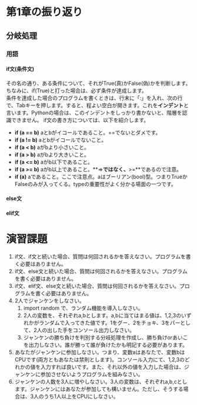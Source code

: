 # 第1章の振り返り

## 分岐処理
### 用語
#### if文(条件文)
その名の通り、ある条件について、それがTrue(真)かFalse(偽)かを判断します。ちなみに、if(True)と打った場合は、必ず条件が達成します。  
条件を達成した場合のプログラムを書くときは、行末に「:」を入れ、次の行で、Tabキーを押します。すると、程よい空白が開きます。これを**インデント**と言います。Pythonの場合は、このインデントをしっかり書かないと、階層を認識できません。
if文の書き方については、以下を紹介します。
- **if (a == b)** aとbがイコールであること。==でないとダメです。
- **if (a != b)** aとbがイコールでないこと。
- **if (a < b)** aがbより小さいこと。
- **if (a > b)** aがbより大きいこと。
- **if (a <= b)** aがb以下であること。
- **if (a >= b)** aがb以上であること。**=>**ではなく、**>=**であるので注意。
- **if (a)** aであること。ここで注意点。aはブーリアン(bool)型。つまりTrueかFalseのみが入ってくる。typeの重要性がよく分かる場面の一つです。

#### else文
#### elif文





# 演習課題
1. if文、if文と続いた場合、質問は何回されるかを答えなさい。プログラムを書く必要はありません。
2. if文、else文と続いた場合、質問は何回されるかを答えなさい。プログラムを書く必要はありません。
3. if文、elif文、else文と続いた場合、質問は何回されるかを答えなさい。プログラムを書く必要はありません。
4. 2人でジャンケンをしなさい。
    1. import random で、ランダム機能を導入しなさい。
    2. 2人の変数を、それぞれa,bとします。a,bに当てはまる値は、1,2,3のいずれかがランダムで入ってきた値です。1をグー、2をチョキ、3をパーとして、2人の出した手をコンソール出力しなさい。
    3. ジャンケンの勝ち負けを判別する分岐処理を作成し、勝ち負けorあいこを出力しなさい。誰が勝って誰が負けたかも明記する必要があります。
5. あなたがジャンケンに参加しなさい。つまり、変数aはあなたで、変数bはCPUです(両方ともあなたは禁則とします)。コンソール入力にて、1,2,3のどれかの値を入力すれば良いです。また、それ以外の値を入力した場合は、ジャンケンに参加させないようプログラムを組みなさい。
6. ジャンケンの人数を3人に増やしなさい。3人の変数は、それぞれa,b,cとします。ジャンケンにはあなたが参加しても構いません。ただし、そうする場合は、3人のうち1人以上をCPUにしなさい。
